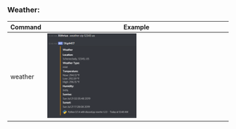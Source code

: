 <style>
    .img {
        width: 50%;
        height: 50%;
    }
</style>
### Weather:
|  Command  |  Example  |
| ------------- | ------------- |
|  weather  |  <img class="img" src="../repository/images/weather/byzip.png">  |